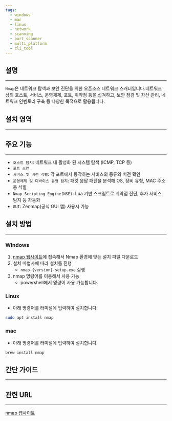 ```yaml
---
tags:
  - windows
  - mac
  - linux
  - network
  - scanning
  - port_scanner
  - multi_platform
  - cli_tool
---
```

## 설명
---
`Nmap`은 네트워크 탐색과 보안 진단을 위한 오픈소스 네트워크 스캐너입니다.네트워크 상의 호스트, 서비스, 운영체제, 포트, 취약점 등을 십겨하고, 보안 점검 및 자산 관리, 네트워크 인벤토리 구축 등 다양한 목적으로 활용됩니다.

## 설치 영역
---

## 주요 기능
---
- `호스트 탐지`: 네트워크 내 활성화 된 시스템 탐색 (ICMP, TCP 등)
- `포트 스캔`
- `서비스 및 버전 식별`: 각 포트에서 동작하는 서비스의 종류와 버전 확인
- `운영체제 및 디바이스 유형 탐지`: 패킷 응답 패턴을 분석해 OS, 장비 유형, MAC 주소 등 식별
- `Nmap Scripting Engine(NSE)`: Lua 기반 스크립트로 취약점 진단, 추가 서비스 탐지 등 자동화
- `GUI`: Zenmap(공식 GUI 앱) 사용시 가능

## 설치 방법
---
### Windows
1. [nmap 웹사이트](https://nmap.org/)에 접속해서 Nmap 환경에 맞는 설치 파일 다운로드
2. 설치 마법사에 따라 설치를 진행
	- `nmap-{version}-setup.exe` 실행
3. nmap 명령어를 이용해서 사용 가능
	- powershell에서 명령어 사용 가능합니다.

### Linux
- 아래 명령어를 터미널에 입력하여 설치합니다.
```sh
sudo apt install nmap
```

### mac
- 아래 명령어를 터미널에 입력하여 설치합니다.
```sh
brew install nmap
```


## 간단 가이드
---


## 관련 URL
---
[nmap 웹사이트](https://nmap.org/)
